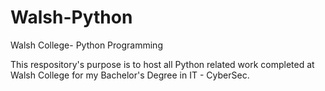 # Walsh-Python
Walsh College- Python Programming

This respository's purpose is to host all Python related work completed at Walsh College for my Bachelor's Degree in IT - CyberSec.

